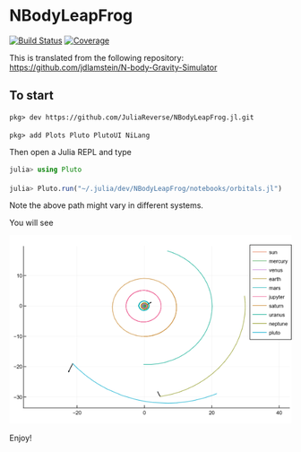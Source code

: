 # NBodyLeapFrog

[![Build Status](https://travis-ci.com/JuliaReverse/NBodyLeapFrog.jl.svg?branch=master)](https://travis-ci.com/JuliaReverse/NBodyLeapFrog.jl)
[![Coverage](https://codecov.io/gh/JuliaReverse/NBodyLeapFrog.jl/branch/master/graph/badge.svg)](https://codecov.io/gh/JuliaReverse/NBodyLeapFrog.jl)


This is translated from the following repository: https://github.com/jdlamstein/N-body-Gravity-Simulator


## To start
```julia-pkg
pkg> dev https://github.com/JuliaReverse/NBodyLeapFrog.jl.git

pkg> add Plots Pluto PlutoUI NiLang
```

Then open a Julia REPL and type
```julia
julia> using Pluto

julia> Pluto.run("~/.julia/dev/NBodyLeapFrog/notebooks/orbitals.jl")
```

Note the above path might vary in different systems.

You will see

![gradient](grad.png)

Enjoy!
